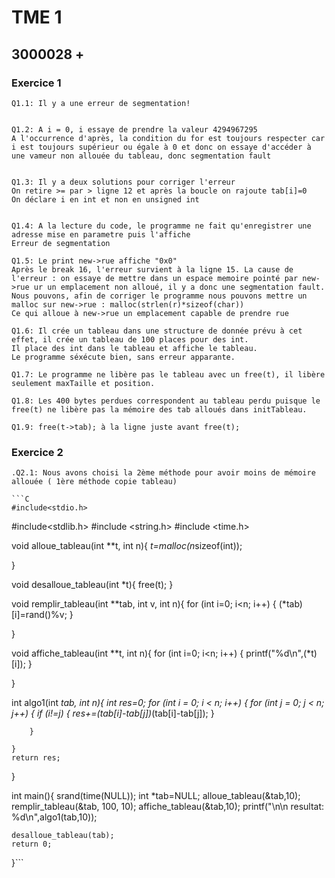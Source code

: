 # TME 1
## 3000028 +

### Exercice 1
    Q1.1: Il y a une erreur de segmentation!


    Q1.2: A i = 0, i essaye de prendre la valeur 4294967295
    A l'occurrence d'après, la condition du for est toujours respecter car i est toujours supérieur ou égale à 0 et donc on essaye d'accéder à une vameur non allouée du tableau, donc segmentation fault


    Q1.3: Il y a deux solutions pour corriger l'erreur
    On retire >= par > ligne 12 et après la boucle on rajoute tab[i]=0
    On déclare i en int et non en unsigned int


    Q1.4: A la lecture du code, le programme ne fait qu'enregistrer une adresse mise en parametre puis l'affiche
    Erreur de segmentation

    Q1.5: Le print new->rue affiche "0x0"
    Après le break 16, l'erreur survient à la ligne 15. La cause de l'erreur : on essaye de mettre dans un espace memoire pointé par new->rue ur un emplacement non alloué, il y a donc une segmentation fault.
    Nous pouvons, afin de corriger le programme nous pouvons mettre un malloc sur new->rue : malloc(strlen(r)*sizeof(char))
    Ce qui alloue à new->rue un emplacement capable de prendre rue

    Q1.6: Il crée un tableau dans une structure de donnée prévu à cet effet, il crée un tableau de 100 places pour des int.
    Il place des int dans le tableau et affiche le tableau.
    Le programme séxécute bien, sans erreur apparante.

    Q1.7: Le programme ne libère pas le tableau avec un free(t), il libère seulement maxTaille et position.

    Q1.8: Les 400 bytes perdues correspondent au tableau perdu puisque le free(t) ne libère pas la mémoire des tab alloués dans initTableau.

    Q1.9: free(t->tab); à la ligne juste avant free(t);

### Exercice 2
    .Q2.1: Nous avons choisi la 2ème méthode pour avoir moins de mémoire allouée ( 1ère méthode copie tableau)
    
    ```C
    #include<stdio.h>
#include<stdlib.h>
#include <string.h>
#include <time.h>


void alloue_tableau(int **t, int n){
    *t=malloc(n*sizeof(int));

}

void desalloue_tableau(int *t){
    free(t);
}

void remplir_tableau(int **tab, int v, int n){
    for (int i=0; i<n; i++)
    {
        (*tab)[i]=rand()%v;
    }
    
}

void affiche_tableau(int **t, int n){
    for (int i=0; i<n; i++)
    {
        printf("%d\n",(*t)[i]);
    }
    
}

int algo1(int *tab, int n){
    int res=0;
    for (int i = 0; i < n; i++)
    {
        for (int j = 0; j < n; j++)
        {
            if (i!=j)
            {
                res+=(tab[i]-tab[j])*(tab[i]-tab[j]);
            }
            
        }
        
    }
    return res;
    
}

int main(){
    srand(time(NULL));
    int *tab=NULL;
    alloue_tableau(&tab,10);
    remplir_tableau(&tab, 100, 10);
    affiche_tableau(&tab,10);
    printf("\n\n resultat: %d\n",algo1(tab,10));

    desalloue_tableau(tab);
    return 0;
}```
       
